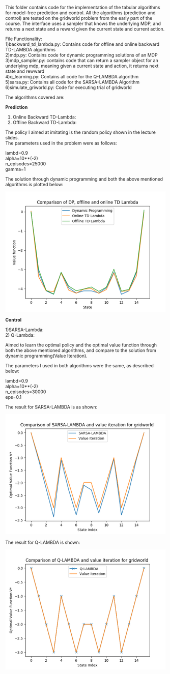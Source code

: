 This folder contains code for the implementation of the tabular algorithms for model-free prediction and control. All the algorithms (prediction and control) are tested on the gridworld problem from the early part of the course. The interface uses a sampler that knows the underlying MDP, and returns a next state and a reward given the current state and current action.  


File Functionality:  
1)backward_td_lambda.py: Contains code for offline and online backward TD-LAMBDA algorithms  
2)mdp.py: Contains code for dynamic programming solutions of an MDP  
3)mdp_sampler.py: contains code that can return a sampler object for an underlying mdp, meaning given a current state and action, it returns next state and rewward  
4)q_learning.py: Contains all code for the Q-LAMBDA algorithm  
5)sarsa.py: Contains all code for the SARSA-LAMBDA Algorithm  
6)simulate_griworld.py: Code for executing trial of gridworld   

The algorithms covered are:  

**Prediction**  

1) Online Backward TD-Lambda:   
2) Offline Backward TD-Lambda:  

The policy I aimed at imitating is the random policy shown in the lecture slides.  
The parameters used in the problem were as follows:  

lambd=0.9  
alpha=10**(-2)  
n_episodes=25000  
gamma=1  

The solution through dynamic programming and both the above mentioned algorithms is plotted below:

![Screenshot1](comparison.png)

**Control**

1)SARSA-Lambda:  
2) Q-Lambda:  

Aimed to learn the optimal policy and the optimal value function through both the above mentioned algorithms, and compare to the solution from dynamic programming(Value Iteration).  

The parameters I used in both algorithms were the same, as described below:  

lambd=0.9  
alpha=10**(-2)  
n_episodes=30000  
eps=0.1  

The result for SARSA-LAMBDA is as shown:

![Screenshot2](comp2.png)

The result for Q-LAMBDA is shown:

![Screenshot3](comp3.png)
